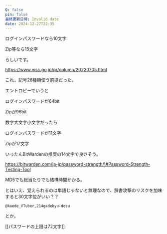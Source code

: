 ```yaml
---
Q: false
pin: false
最終更新日時: Invalid date
date: 2024-12-27T22:35
---
```

  

ログインパスワードなら10文字

Zip等なら15文字

らしいです。

https://www.nisc.go.jp/pr/column/20220705.html

これ、記号26種類使う前提だった。

エントロピーでいうと

ログインパスワードが64bit

Zipが96bit

  

数字大文字小文字だったら

ログインパスワードが11文字

Zipが17文字

  

いったんBitWardenの推奨の14文字で良さそう。

  

https://bitwarden.com/ja-jp/password-strength/\#Password-Strength-Testing-Tool

  

MD5でも総当たりでも結構時間かかる。

  

  

とはいえ、覚えられるのは単語じゃないと無理なので、辞書攻撃のリスクを加味すると30文字位がいい？？

`@kaede_VTuber,214gadebyu-desu`

とか。

  

  

[[パスワードの上限は72文字]]
